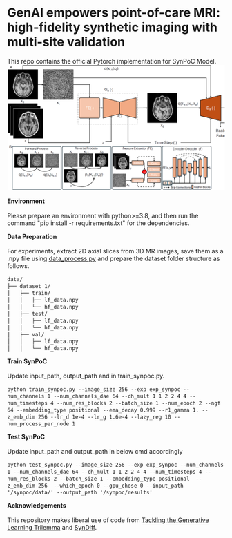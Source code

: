 # GenAI empowers point-of-care MRI: high-fidelity synthetic imaging with multi-site validation
This repo contains the official Pytorch implementation for SynPoC Model.
![alt text](figures/SynPoC_Framework.png)

**Environment**  <br />  <br />
Please prepare an environment with python>=3.8, and then run the command "pip install -r requirements.txt" for the dependencies.

**Data Preparation**  <br />  <br />
For experiments, extract 2D axial slices from 3D MR images, save them as a .npy file using [data_process.py](data_process.py) and prepare the dataset folder structure as follows.
```
data/
├── dataset_1/
│   ├── train/
│   │   ├── lf_data.npy
│   │   └── hf_data.npy
│   ├── test/
│   │   ├── lf_data.npy
│   │   └── hf_data.npy
│   ├── val/
│   │   ├── lf_data.npy
│   │   └── hf_data.npy

```
**Train SynPoC** <br />  <br />
Update input_path, output_path and in train_synpoc.py.
```
python train_synpoc.py --image_size 256 --exp exp_synpoc --num_channels 1 --num_channels_dae 64 --ch_mult 1 1 2 2 4 4 --num_timesteps 4 --num_res_blocks 2 --batch_size 1 --num_epoch 2 --ngf 64 --embedding_type positional --ema_decay 0.999 --r1_gamma 1. --z_emb_dim 256 --lr_d 1e-4 --lr_g 1.6e-4 --lazy_reg 10 --num_process_per_node 1

```

**Test SynPoC** <br />  <br />
Update input_path and output_path in below cmd accordingly
```
python test_synpoc.py --image_size 256 --exp exp_synpoc --num_channels 1 --num_channels_dae 64 --ch_mult 1 1 2 2 4 4 --num_timesteps 4 --num_res_blocks 2 --batch_size 1 --embedding_type positional  --z_emb_dim 256  --which_epoch 0 --gpu_chose 0 --input_path '/synpoc/data/' --output_path '/synpoc/results' 
```
**Acknowledgements**  <br />  <br />
This repository makes liberal use of code from [Tackling the Generative Learning Trilemma](https://github.com/NVlabs/denoising-diffusion-gan) and [SynDiff](https://github.com/icon-lab/SynDiff).
